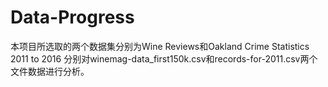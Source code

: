 # Data-Progress
本项目所选取的两个数据集分别为Wine Reviews和Oakland Crime Statistics 2011 to 2016
分别对winemag-data_first150k.csv和records-for-2011.csv两个文件数据进行分析。
